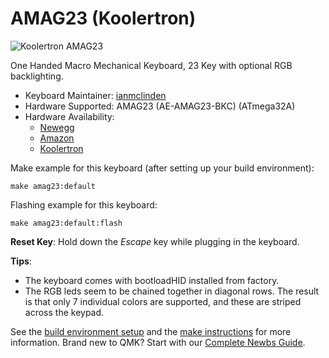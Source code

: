# AMAG23 (Koolertron)

![Koolertron AMAG23](https://i.imgur.com/DakwCxk.jpg)

One Handed Macro Mechanical Keyboard, 23 Key with optional RGB backlighting.

- Keyboard Maintainer: [ianmclinden](https://github.com/ianmclinden)
- Hardware Supported: AMAG23 (AE-AMAG23-BKC) (ATmega32A)
- Hardware Availability:
    - [Newegg](https://www.newegg.com/p/32K-00H1-00001)
    - [Amazon](https://www.amazon.com/Koolertron-Mechanical-Keyboard-One-Handed-Programmable/dp/B07RM1TBR8)
    - [Koolertron](http://www.koolertron.com/koolertron-one-handed-macro-mechanical-keyboard-with-23-fully-programmable-keys-portable-mini-one-handed-mechanical-gaming-keypad-black-blue-switches-rgb-led.html)

Make example for this keyboard (after setting up your build environment):

    make amag23:default

Flashing example for this keyboard:

    make amag23:default:flash

**Reset Key**: Hold down the *Escape* key while plugging in the keyboard.

**Tips**:
- The keyboard comes with bootloadHID installed from factory.
- The RGB leds seem to be chained together in diagonal rows. The result is that only 7 individual colors are supported, and these are striped across the keypad.

See the [build environment setup](https://docs.qmk.fm/#/getting_started_build_tools) and the [make instructions](https://docs.qmk.fm/#/getting_started_make_guide) for more information. Brand new to QMK? Start with our [Complete Newbs Guide](https://docs.qmk.fm/#/newbs).

